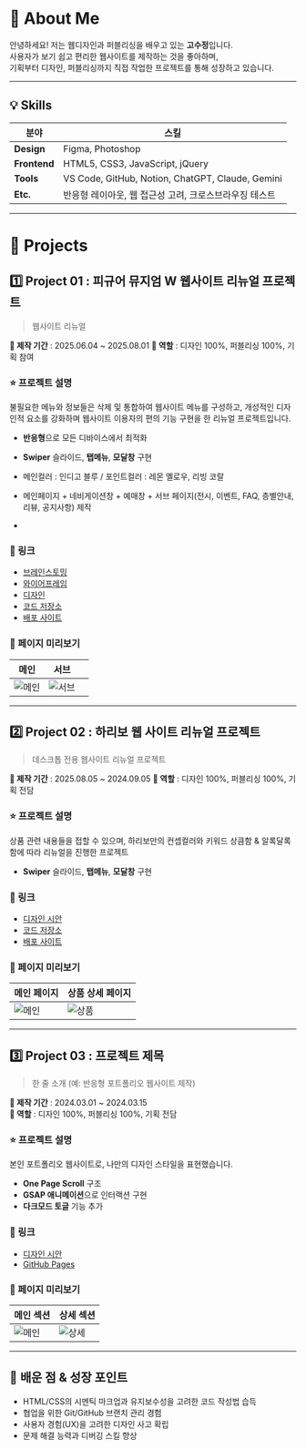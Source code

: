 # 👋 About Me
안녕하세요! 저는 웹디자인과 퍼블리싱을 배우고 있는 **고수정**입니다.  
사용자가 보기 쉽고 편리한 웹사이트를 제작하는 것을 좋아하며,  
기획부터 디자인, 퍼블리싱까지 직접 작업한 프로젝트를 통해 성장하고 있습니다.  

---

## 💡 Skills

| 분야 | 스킬 |
|-----|------|
| **Design** | Figma, Photoshop |
| **Frontend** | HTML5, CSS3, JavaScript, jQuery |
| **Tools** | VS Code, GitHub, Notion, ChatGPT, Claude, Gemini |
| **Etc.** | 반응형 레이아웃, 웹 접근성 고려, 크로스브라우징 테스트 |

---

# 💼 Projects

## 1️⃣ Project 01 : 피규어 뮤지엄 W 웹사이트 리뉴얼 프로젝트
> 웹사이트 리뉴얼

**📆 제작 기간** : 2025.06.04 ~ 2025.08.01 
**🧑 역할** : 디자인 100%, 퍼블리싱 100%, 기획 참여  

### ⭐ 프로젝트 설명
불필요한 메뉴와 정보들은 삭제 및 통합하여 웹사이트 메뉴를 구성하고,
개성적인 디자인적 요소를 강화하며 웹사이트 이용자의 편의 기능 구현을 한 리뉴얼 프로젝트입니다.  

- **반응형**으로 모든 디바이스에서 최적화  
- **Swiper** 슬라이드, **탭메뉴**, **모달창** 구현

- 메인컬러 : 인디고 블루 / 포인트컬러 : 레몬 옐로우, 리빙 코랄
- 메인페이지 + 네비게이션창 + 예매창 + 서브 페이지(전시, 이벤트, FAQ, 층별안내, 리뷰, 공지사항) 제작
- 
### 🚀 링크
- [브레인스토밍]([링크](https://www.figma.com/design/IibBAV9dUyuYrgIAvHwrQd/%ED%94%BC%EA%B7%9C%EC%96%B4-%EB%AE%A4%EC%A7%80%EC%97%84-W-%EB%A6%AC%EB%89%B4%EC%96%BC-%ED%94%84%EB%A1%9C%EC%A0%9D%ED%8A%B8?node-id=0-1&p=f&t=xjBToTl3FfzZQUjO-0))
- [와이어프레임]([링크](https://www.figma.com/design/IibBAV9dUyuYrgIAvHwrQd/%ED%94%BC%EA%B7%9C%EC%96%B4-%EB%AE%A4%EC%A7%80%EC%97%84-W-%EB%A6%AC%EB%89%B4%EC%96%BC-%ED%94%84%EB%A1%9C%EC%A0%9D%ED%8A%B8?node-id=1-180&p=f&t=xjBToTl3FfzZQUjO-0))
- [디자인]([링크](https://www.figma.com/design/IibBAV9dUyuYrgIAvHwrQd/%ED%94%BC%EA%B7%9C%EC%96%B4-%EB%AE%A4%EC%A7%80%EC%97%84-W-%EB%A6%AC%EB%89%B4%EC%96%BC-%ED%94%84%EB%A1%9C%EC%A0%9D%ED%8A%B8?node-id=1-1649&t=xjBToTl3FfzZQUjO-0))
- [코드 저장소]([링크](https://github.com/rhtnwjd3335/portfolio2025/blob/main/project001/index.html))
- [배포 사이트]([링크](https://rhtnwjd3335.github.io/portfolio2025/project001/))

### 👀 페이지 미리보기
| 메인 | 서브 | |
|-----|------|--|
| ![메인](이미지주소) | ![서브](이미지주소) |

---

## 2️⃣ Project 02 : 하리보 웹 사이트 리뉴얼 프로젝트
> 데스크톱 전용 웹사이트 리뉴얼 프로젝트

**📆 제작 기간** : 2025.08.05 ~ 2024.09.05 
**🧑 역할** : 디자인 100%, 퍼블리싱 100%, 기획 전담

### ⭐ 프로젝트 설명
상품 관련 내용들을 접할 수 있으며, 하리보만의 컨셉컬러와 키워드 상큼함 & 알록달록함에 따라 리뉴얼을 진행한 프로젝트 

- **Swiper** 슬라이드, **탭메뉴**, **모달창** 구현

### 🚀 링크
- [디자인 시안]([링크](https://www.figma.com/design/H7vIUYA0mpQ5APvfbtf0Vb/%ED%95%98%EB%A6%AC%EB%B3%B4-%EB%A6%AC%EB%89%B4%EC%96%BC-%ED%94%84%EB%A1%9C%EC%A0%9D%ED%8A%B8?node-id=1-500&p=f&t=xjBToTl3FfzZQUjO-0))
- [코드 저장소]([링크](https://github.com/rhtnwjd3335/portfolio2025/blob/main/project002/index.html))
- [배포 사이트]([링크](https://rhtnwjd3335.github.io/portfolio2025/project002/))

### 👀 페이지 미리보기
| 메인 페이지 | 상품 상세 페이지 |
|------------|----------------|
| ![메인](이미지주소) | ![상품](이미지주소) |

---

## 3️⃣ Project 03 : 프로젝트 제목
> 한 줄 소개 (예: 반응형 포트폴리오 웹사이트 제작)

**📆 제작 기간** : 2024.03.01 ~ 2024.03.15  
**🧑 역할** : 디자인 100%, 퍼블리싱 100%, 기획 전담

### ⭐ 프로젝트 설명
본인 포트폴리오 웹사이트로, 나만의 디자인 스타일을 표현했습니다.  

- **One Page Scroll** 구조
- **GSAP 애니메이션**으로 인터랙션 구현
- **다크모드 토글** 기능 추가

### 🚀 링크
- [디자인 시안](링크)
- [GitHub Pages](링크)

### 👀 페이지 미리보기
| 메인 섹션 | 상세 섹션 |
|----------|-----------|
| ![메인](이미지주소) | ![상세](이미지주소) |

---

## 🎯 배운 점 & 성장 포인트
- HTML/CSS의 시멘틱 마크업과 유지보수성을 고려한 코드 작성법 습득
- 협업을 위한 Git/GitHub 브랜치 관리 경험
- 사용자 경험(UX)을 고려한 디자인 사고 확립
- 문제 해결 능력과 디버깅 스킬 향상
